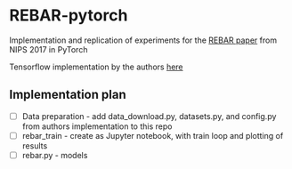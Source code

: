 # REBAR-pytorch
Implementation and replication of experiments for the [REBAR paper](https://papers.nips.cc/paper/6856-rebar-low-variance-unbiased-gradient-estimates-for-discrete-latent-variable-models.pdf) from NIPS 2017 in PyTorch

Tensorflow implementation by the authors [here](https://github.com/tensorflow/models/tree/master/research/rebar)

## Implementation plan

* [ ] Data preparation - add data_download.py, datasets.py, and config.py from authors implementation to this repo
* [ ] rebar_train - create as Jupyter notebook, with train loop and plotting of results
* [ ] rebar.py - models
